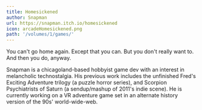 ```yaml
---
title: Homesickened
author: Snapman
url: https://snapman.itch.io/homesickened
icon: arcadeHomesickened.png
path: '/volumes/1/games/'
---
```


You can't go home again. Except that you can. But you don't
really want to. And then you do, anyway.

Snapman is a chicagoland-based hobbyist game dev with an
interest in melancholic technostalgia. His previous work
includes the unfinished Fred's Exciting Adventure trilogy (a
puzzle horror series), and Scorpion Psychiatrists of Saturn (a
sendup/mashup of 2011's indie scene). He is currently working on
a VR adventure game set in an alternate history version of the
90s' world-wide-web.